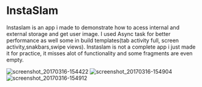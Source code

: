 # InstaSlam

Instaslam is an app i made to demonstrate how to acess internal and external storage and get user image.
I used Async task for better performance as well some in build templates(tab activity full, screen activity,snakbars,swipe views).
Instaslam is not a complete app i just made it for practice, it misses alot of functionality and some fragments are even empty. 

![screenshot_20170316-154422](https://cloud.githubusercontent.com/assets/21143253/23999845/3b002b94-0a62-11e7-97df-e2203f021f49.png)
![screenshot_20170316-154904](https://cloud.githubusercontent.com/assets/21143253/23999850/3cf48abc-0a62-11e7-8828-55d02a317288.png)
![screenshot_20170316-154912](https://cloud.githubusercontent.com/assets/21143253/23999856/403ddfde-0a62-11e7-8ee5-18754ed9adea.png)


